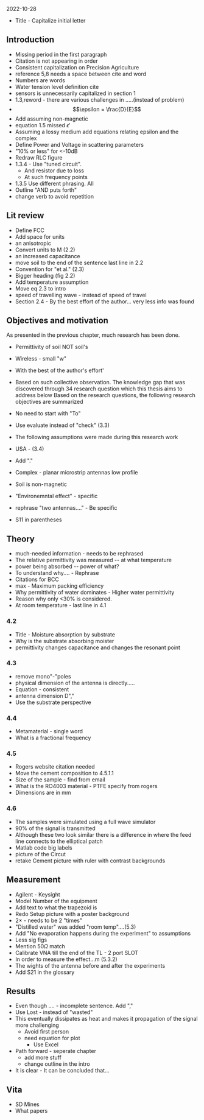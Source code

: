 2022-10-28

- Title - Capitalize initial letter
## Introduction
- Missing period in the first paragraph
- Citation is not appearing in order
- Consistent capitalization on Precision Agriculture
- reference 5,8 needs a space between cite and word
- Numbers are words
- Water tension level definition cite
- sensors is unnecessarily capitalized in section 1
- 1.3,reword - there are various challenges in .....(instead of problem)
- $$\epsilon  = \frac{D}{E}$$
- Add assuming non-magnetic 
-  equation 1.5 missed $\epsilon'$
- Assuming a lossy medium add equations relating epsilon and the complex 
- Define Power and Voltage in scattering parameters
- "10% or less" for <-10dB 
- Redraw RLC figure
- 1.3.4 - Use "tuned circuit".
	- And resistor due to loss
	- At such frequency points
- 1.3.5 Use different phrasing. All 
- Outline "AND puts forth"
- change verb to avoid repetition 

## Lit review
- Define FCC
- Add space for units
- an anisotropic
- Convert units to M (2.2)
- an increased capacitance
- move soil to the end of the sentence last line in 2.2
- Convention for "et al." (2.3)
- Bigger heading (fig 2.2)
- Add temperature assumption
- Move eq 2.3 to intro
- speed of travelling wave - instead of speed of travel
- Section 2.4 - By the best effort of the author... very less info was found

## Objectives and motivation
As presented in the previous chapter, much research has been done. 
- Permittivity of soil NOT soil's
- Wireless - small "w"
- With the best of the author's effort'
- Based on such collective observation. The knowledge gap that was discovered through 34 research question which this thesis aims to address below
Based on the research questions, the following research objectives are summarized

- No need to start with "To"
- Use evaluate instead of "check" (3.3)
- The following assumptions were made during this research work

- USA - (3.4)
- Add "."
- Complex - planar microstrip antennas low profile
- Soil is non-magnetic

- "Environemntal effect" - specific
- rephrase "two antennas...." - Be specific
- S11 in parentheses

## Theory
- much-needed information - needs to be rephrased
- The relative permittivity was measured -- at what temperature
- power being absorbed -- power of what?
- To understand why.... - Rephrase 
- Citations for BCC
- max - Maximum packing efficiency
- Why permittivity of water dominates - Higher water permittivity
- Reason why only <30% is considered.
- At room temperature - last line in 4.1
### 4.2
- Title - Moisture absorption by substrate
- Why is the substrate absorbing moister
- permittivity changes capacitance and changes the resonant point
### 4.3
- remove mono"-"poles
- physical dimension of the antenna is directly.....
- Equation - consistent
- antenna dimension D","
- Use the substrate perspective
### 4.4
- Metamaterial - single word
- What is a fractional frequency
### 4.5 
- Rogers website citation needed
- Move the cement composition to 4.5.1.1
- Size of the sample - find from email
- What is the RO4003 material - PTFE specify from rogers 
- Dimensions are in mm
### 4.6
- The samples were simulated using a full wave simulator
- 90% of the signal is transmitted 
- Although these two look similar there is a difference in where the feed line connects to the elliptical patch
- Matlab code big labels
- picture of the Circut
- retake Cement picture with ruler with contrast backgrounds
## Measurement
- Agilent - Keysight
- Model Number of the equipment
- Add text to what the trapezoid is
- Redo Setup picture with a poster background
- $2\times$ - needs to be 2 "times"
- "Distilled water" was added "room temp"....(5.3)
- Add "No evaporation happens during the experiment" to assumptions
- Less sig figs
- Mention 50$\Omega$ match
- Calibrate VNA till the end of the TL - 2 port SLOT
- In order to measure the effect...m (5.3.2)
- The wights of the antenna before and after the experiments 
- Add S21 in the glossary

## Results
- Even though .... - incomplete sentence. Add ","
- Use Lost - instead of "wasted"
- This eventually dissipates as heat and makes it propagation of the signal more challenging
  - Avoid first person
  - need equation for plot 
	  - Use Excel
- Path forward - seperate chapter
	- add more stuff
	- change outline in the intro
-  It is clear - It can be concluded that...

## Vita
- SD Mines
- What papers